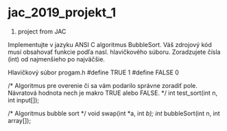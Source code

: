 # jac_2019_projekt_1
1. project from JAC

Implementujte v jazyku ANSI C algoritmus BubbleSort. Váš zdrojový kód musí obsahovať funkcie podľa nasl. hlavičkového súboru.
Zoradzujete čísla (int) od najmenšieho po najväčšie.

Hlavičkový súbor progam.h
#define TRUE 1
#define FALSE 0

/* Algoritmus pre overenie či sa vám podarilo správne zoradiť pole. Návratová hodnota nech je makro TRUE alebo FALSE. */
int test_sort(int n, int input[]);

/* Algoritmus bubble sort */
void swap(int *a, int *b);
int* bubbleSort(int n, int array[]);
